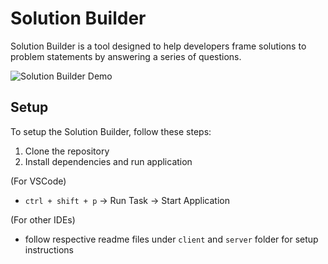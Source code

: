 # Solution Builder
Solution Builder is a tool designed to help developers frame solutions to problem statements by answering a series of questions.

![Solution Builder Demo](https://youtu.be/p3yLxKoG8m0)

## Setup
To setup the Solution Builder, follow these steps:
1. Clone the repository
2. Install dependencies and run application

(For VSCode)
- `ctrl + shift + p` -> Run Task -> Start Application
  
(For other IDEs)
- follow respective readme files under `client` and `server` folder for setup instructions
